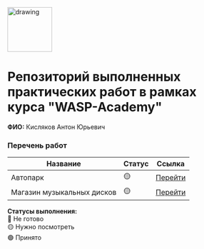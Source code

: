 <a href="https://wasp-academy.com"><img src="https://wasp-academy.com/Resources/wasp-logo.png" alt="drawing" width="100"/></a>

# Репозиторий выполненных практических работ в рамках курса "WASP-Academy"
**ФИО:** Кисляков Антон Юрьевич
 
### Перечень работ

Название          | Статус | Ссылка
------------------|--------|--------
Автопарк          | 🟡    | <a href="https://github.com/mx-jrk/wasp_homeworks/tree/master/HomeWork_26.11.2022%20-%20Автопарк">Перейти</a>
Магазин музыкальных дисков | 🟡    |<a href="https://github.com/mx-jrk/wasp_homeworks/tree/master/HomeWork_03.12.2022%20-%20Магазин%20музыкальных%20дисков">Перейти</a>

**Статусы выполнения:** <br>
🔴 Не готово <br>
🟡 Нужно посмотреть <br>
🟢 Принято <br>
